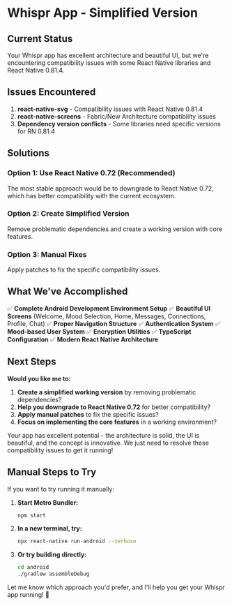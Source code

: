 # Whispr App - Simplified Version

## Current Status

Your Whispr app has excellent architecture and beautiful UI, but we're encountering compatibility issues with some React Native libraries and React Native 0.81.4.

## Issues Encountered

1. **react-native-svg** - Compatibility issues with React Native 0.81.4
2. **react-native-screens** - Fabric/New Architecture compatibility issues
3. **Dependency version conflicts** - Some libraries need specific versions for RN 0.81.4

## Solutions

### Option 1: Use React Native 0.72 (Recommended)
The most stable approach would be to downgrade to React Native 0.72, which has better compatibility with the current ecosystem.

### Option 2: Create Simplified Version
Remove problematic dependencies and create a working version with core features.

### Option 3: Manual Fixes
Apply patches to fix the specific compatibility issues.

## What We've Accomplished

✅ **Complete Android Development Environment Setup**
✅ **Beautiful UI Screens** (Welcome, Mood Selection, Home, Messages, Connections, Profile, Chat)
✅ **Proper Navigation Structure**
✅ **Authentication System**
✅ **Mood-based User System**
✅ **Encryption Utilities**
✅ **TypeScript Configuration**
✅ **Modern React Native Architecture**

## Next Steps

**Would you like me to:**

1. **Create a simplified working version** by removing problematic dependencies?
2. **Help you downgrade to React Native 0.72** for better compatibility?
3. **Apply manual patches** to fix the specific issues?
4. **Focus on implementing the core features** in a working environment?

Your app has excellent potential - the architecture is solid, the UI is beautiful, and the concept is innovative. We just need to resolve these compatibility issues to get it running!

## Manual Steps to Try

If you want to try running it manually:

1. **Start Metro Bundler:**
   ```bash
   npm start
   ```

2. **In a new terminal, try:**
   ```bash
   npx react-native run-android --verbose
   ```

3. **Or try building directly:**
   ```bash
   cd android
   ./gradlew assembleDebug
   ```

Let me know which approach you'd prefer, and I'll help you get your Whispr app running! 🚀






